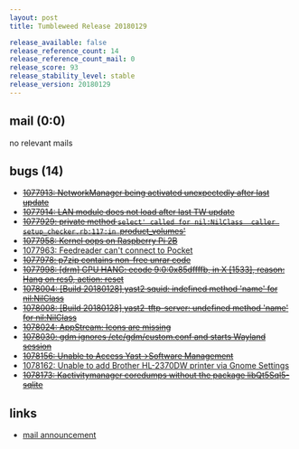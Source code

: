 ```yaml
---
layout: post
title: Tumbleweed Release 20180129

release_available: false
release_reference_count: 14
release_reference_count_mail: 0
release_score: 93
release_stability_level: stable
release_version: 20180129
---
```


## mail (0:0)

no relevant mails

## bugs (14)

<!--more-->

- ~~[1077913: NetworkManager being activated unexpectedly after last update](https://bugzilla.opensuse.org/show_bug.cgi?id=1077913)~~
- ~~[1077914: LAN module does not load after last TW update](https://bugzilla.opensuse.org/show_bug.cgi?id=1077914)~~
- ~~[1077929: private method `select' called for nil:NilClass  caller setup_checker.rb:117:in `product_volumes'](https://bugzilla.opensuse.org/show_bug.cgi?id=1077929)~~
- ~~[1077958: Kernel oops on Raspberry Pi 2B](https://bugzilla.opensuse.org/show_bug.cgi?id=1077958)~~
- [1077963: Feedreader can't connect to Pocket](https://bugzilla.opensuse.org/show_bug.cgi?id=1077963)
- ~~[1077978: p7zip contains non-free unrar code](https://bugzilla.opensuse.org/show_bug.cgi?id=1077978)~~
- ~~[1077998: \[drm\] GPU HANG: ecode 9:0:0x85dffffb, in X \[1533\], reason: Hang on rcs0, action: reset](https://bugzilla.opensuse.org/show_bug.cgi?id=1077998)~~
- ~~[1078004: \[Build 20180128\] yast2 squid: indefined method 'name' for nil:NilClass](https://bugzilla.opensuse.org/show_bug.cgi?id=1078004)~~
- ~~[1078008: \[Build 20180128\] yast2-tftp-server: undefined method 'name' for nil:NilClass](https://bugzilla.opensuse.org/show_bug.cgi?id=1078008)~~
- ~~[1078024: AppStream: Icons are missing](https://bugzilla.opensuse.org/show_bug.cgi?id=1078024)~~
- ~~[1078030: gdm ignores /etc/gdm/custom.conf and starts Wayland session](https://bugzilla.opensuse.org/show_bug.cgi?id=1078030)~~
- ~~[1078156: Unable to Access Yast->Software Management](https://bugzilla.opensuse.org/show_bug.cgi?id=1078156)~~
- [1078162: Unable to add Brother HL-2370DW printer via Gnome Settings](https://bugzilla.opensuse.org/show_bug.cgi?id=1078162)
- ~~[1078173: Kactivitymanager coredumps without the package libQt5Sql5-sqlite](https://bugzilla.opensuse.org/show_bug.cgi?id=1078173)~~



## links

- [mail announcement](https://lists.opensuse.org/opensuse-factory/2018-01/msg00753.html)
